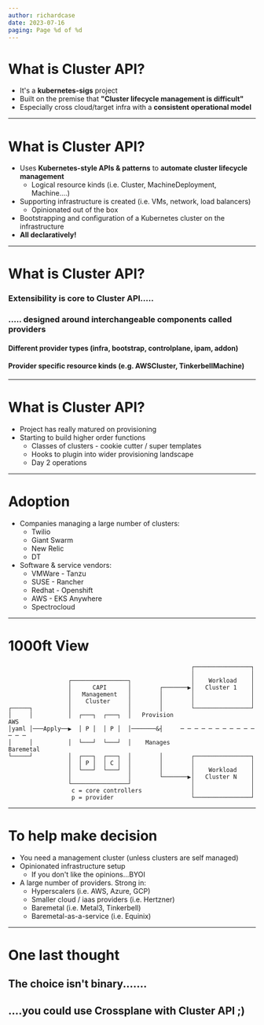 ```yaml
---
author: richardcase
date: 2023-07-16
paging: Page %d of %d
---
```

# What is Cluster API?

* It's a **kubernetes-sigs** project
* Built on the premise that **"Cluster lifecycle management is difficult"**
* Especially cross cloud/target infra with a **consistent operational model**

---
# What is Cluster API?

* Uses **Kubernetes-style APIs & patterns** to **automate cluster lifecycle management**
    * Logical resource kinds (i.e. Cluster, MachineDeployment, Machine....)
* Supporting infrastructure is created (i.e. VMs, network, load balancers)
    * Opinionated out of the box
* Bootstrapping and configuration of a Kubernetes cluster on the infrastructure
* **All declaratively!**

---

# What is Cluster API?

### Extensibility is core to Cluster API.....

### ..... designed around interchangeable components called **providers**

#### Different provider types (infra, bootstrap, controlplane, ipam, addon)

#### Provider specific resource kinds (e.g. AWSCluster, TinkerbellMachine)

---

# What is Cluster API?

* Project has really matured on provisioning
* Starting to build higher order functions
    * Classes of clusters - cookie cutter / super templates
    * Hooks to plugin into wider provisioning landscape
    * Day 2 operations 

---

# Adoption

* Companies managing a large number of clusters:
    * Twilio
    * Giant Swarm
    * New Relic
    * DT
* Software & service vendors:
    * VMWare - Tanzu
    * SUSE - Rancher
    * Redhat - Openshift
    * AWS - EKS Anywhere
    * Spectrocloud

---

# 1000ft View

```
                                                    ┌────────────────┐
                                                    │                │
                 ┌────────────────┐                 │    Workload    │
                 │      CAPI      │        ┌───────▶│   Cluster 1    │
                 │   Management   │        │        │                │
                 │    Cluster     │        │        │                │
┌─────┐          │                │        │        └────────────────┘
│     │          │  ┌───┐  ┌───┐  │   Provision                     AWS
│yaml │───Apply──▶  │ P │  │ P │  │───────&┤     ─ ─ ─ ─ ─ ─ ─ ─ ─ ─ ─ ─ ─ ─
│     │          │  └───┘  └───┘  │    Manages                      Baremetal
└─────┘          │  ┌───┐  ┌───┐  │        │        ┌────────────────┐
                 │  │ P │  │ C │  │        │        │                │
                 │  └───┘  └───┘  │        │        │    Workload    │
                 │                │        └───────▶│   Cluster N    │
                 └────────────────┘                 │                │
                  c = core controllers              │                │
                  p = provider                      └────────────────┘
```
---

# To help make decision

* You need a management cluster (unless clusters are self managed)
* Opinionated infrastructure setup
    * If you don't like the opinions...BYOI
* A large number of providers. Strong in:
    * Hyperscalers (i.e. AWS, Azure, GCP)
    * Smaller cloud / iaas providers (i.e. Hertzner)
    * Baremetal (i.e. Metal3, Tinkerbell)
    * Baremetal-as-a-service (i.e. Equinix)

---
 # One last thought

 ## The choice isn't binary.......
 ## ....you could use Crossplane with Cluster API ;)

